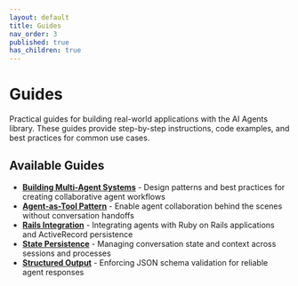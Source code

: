 ```yaml
---
layout: default
title: Guides
nav_order: 3
published: true
has_children: true
---
```


# Guides

Practical guides for building real-world applications with the AI Agents library. These guides provide step-by-step instructions, code examples, and best practices for common use cases.

## Available Guides

- **[Building Multi-Agent Systems](guides/multi-agent-systems.html)** - Design patterns and best practices for creating collaborative agent workflows
- **[Agent-as-Tool Pattern](guides/agent-as-tool-pattern.html)** - Enable agent collaboration behind the scenes without conversation handoffs
- **[Rails Integration](guides/rails-integration.html)** - Integrating agents with Ruby on Rails applications and ActiveRecord persistence
- **[State Persistence](guides/state-persistence.html)** - Managing conversation state and context across sessions and processes
- **[Structured Output](guides/structured-output.html)** - Enforcing JSON schema validation for reliable agent responses
